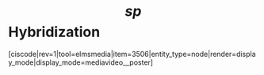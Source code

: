 # $$sp$$ Hybridization


<media-video>[ciscode|rev=1|tool=elmsmedia|item=3506|entity_type=node|render=display_mode|display_mode=mediavideo__poster]</media-video>

<houck-math> </houck-math>